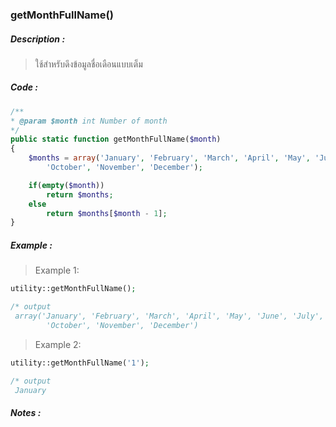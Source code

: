 ### **getMonthFullName()**
##### Description :
> ใช้สำหรับดึงข้อมูลชื่อเดือนแบบเต็ม

##### Code :
```php
/**
* @param $month int Number of month
*/
public static function getMonthFullName($month)
{
	$months = array('January', 'February', 'March', 'April', 'May', 'June', 'July', 'August', 'September', 
		'October', 'November', 'December');

	if(empty($month))
		return $months;
	else
		return $months[$month - 1];
}
```

##### Example :
> Example 1:
```php
utility::getMonthFullName();

/* output
 array('January', 'February', 'March', 'April', 'May', 'June', 'July', 'August', 'September', 
		'October', 'November', 'December')
```

> Example 2:
```php
utility::getMonthFullName('1');

/* output
 January
```

##### Notes :
```
```